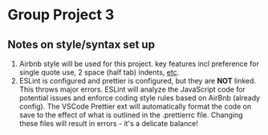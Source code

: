 # Group Project 3

## Notes on style/syntax set up

1. Airbnb style will be used for this project. key features incl preference for single quote use, 2 space (half tab) indents, [etc](https://airbnb.io/javascript/react/).
2. ESLint is configured and prettier is configured, but they are **NOT** linked. This throws major errors. ESLint will analyze the JavaScript code for potential issues and enforce coding style rules based on AirBnb (already config). The VSCode Prettier ext will automatically format the code on save to the effect of what is outlined in the .prettierrc file. Changing these files will result in errors - it's a delicate balance!
